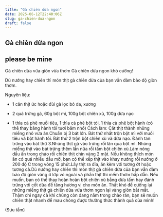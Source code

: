 ```yaml
---
title: "Gà chiên dừa ngon"
date: 2025-06-12T22:40:06Z
slug: ga-chien-dua-ngon
draft: false
---
```


## Gà chiên dừa ngon

## please be mine

Gà chiên dừa vừa giòn vừa thơm  Gà chiên dừa ngon khó cưỡng!

Dù nướng hay chiên thì món thịt gà chiên dừa của bạn vẫn đảm bảo độ giòn thơm.
 
Nguyên liệu:

- 1 cân thịt ức hoặc đùi gà lọc bỏ da, xương

- 2 quả trứng gà, 60g bột mì, 100g bột chiên xù, 100g dừa nạo

- 1 thìa cà phê muối tiêu, 1 thìa cà phê bột tỏi, 1 thìa cà phê bột hành (có thể thay bằng hành tỏi tươi băm nhỏ)
 Cách làm:
Cắt thịt thành những miếng nhỏ vừa ăn.Chuẩn bị 3 bát lớn. Bát thứ nhất trộn bột mì với muối tiêu và bột hành tỏi. Bát thứ 2 trộn bột chiên xù và dừa nạo. Đánh tan trứng vào bát thứ 3.Nhúng thịt gà vào trứng rồi lăn qua bột mì.
Nhúng miếng thịt vào bát trứng thêm lần nữa rồi tẩm bột chiên xù.Làm nóng dầu ăn trong chảo rồi chiên thịt chín vàng 2 mặt. Nếu không thích món ăn có quá nhiều dầu mỡ, bạn có thể xếp thịt vào khay nướng rồi nướng ở 200 độ C trong vòng 15 phút.Lấy thịt ra đĩa, ăn kèm với tương ớt hoặc tương cà.Dù nướng hay chiên thì món thịt gà chiên dừa của bạn vẫn đảm bảo độ giòn vàng ở lớp vỏ ngoài và phần thịt thì mềm thơm hấp dẫn. Nếu muốn, bạn có thể thay hoàn hoàn bột chiên xù bằng dừa tấm hay đánh trứng với cốt dừa để tăng hương vị cho món ăn. Thật khó để cưỡng lại những miếng thịt gà chiên dừa vừa thơm ngon lại vàng giòn bắt mắt. Thậm chí ngay cả khi chúng còn đang nằm trong chảo rán, bạn sẽ muốn chiên thật nhanh để mau chóng được thưởng thức thành quả của mình!
 
(Sưu tầm)